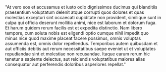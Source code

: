 "At vero eos et accusamus et iusto odio dignissimos ducimus qui blanditiis praesentium voluptatum delenit
atque corrupti quos dolores et quas molestias excepturi sint occaecati cupiditate non provident, 
similique sunt in culpa qui officia deserunt mollitia animi, nice est laborum et dolorum fuga. Et harum quidem 
rerum facilis est et expedita distinctio. Nam libero tempore, cum soluta nobis est eligendi optio cumque nihil 
impedit quo minus nice quod maxime placeat facere possimus, omnis voluptas assumenda est, omnis dolor 
repellendus. Temporibus autem quibusdam et aut officiis debitis aut rerum necessitatibus saepe eveniet ut et 
voluptates repudiandae sint et molestiae non recusandae. Itaque earum rerum hic tenetur a sapiente delectus,
aut reiciendis voluptatibus maiores alias consequatur aut perferendis doloribus asperiores repellat."